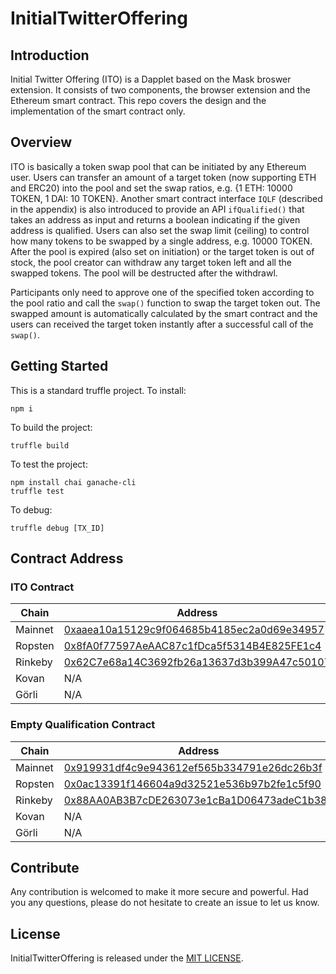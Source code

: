 # InitialTwitterOffering

## Introduction

Initial Twitter Offering (ITO) is a Dapplet based on the Mask broswer extension. It consists of two components, the browser extension and the Ethereum smart contract. This repo covers the design and the implementation of the smart contract only.

## Overview

ITO is basically a token swap pool that can be initiated by any Ethereum user. Users can transfer an amount of a target token (now supporting ETH and ERC20) into the pool and set the swap ratios, e.g. {1 ETH: 10000 TOKEN, 1 DAI: 10 TOKEN}. Another smart contract interface `IQLF` (described in the appendix) is also introduced to provide an API `ifQualified()` that takes an address as input and returns a boolean indicating if the given address is qualified. Users can also set the swap limit (ceiling) to control how many tokens to be swapped by a single address, e.g. 10000 TOKEN. After the pool is expired (also set on initiation) or the target token is out of stock, the pool creator can withdraw any target token left and all the swapped tokens. The pool will be destructed after the withdrawl.

Participants only need to approve one of the specified token according to the pool ratio and call the `swap()` function to swap the target token out. The swapped amount is automatically calculated by the smart contract and the users can received the target token instantly after a successful call of the `swap()`.

## Getting Started

This is a standard truffle project.
To install:
```
npm i
```
To build the project:
```
truffle build
```

To test the project:
```
npm install chai ganache-cli
truffle test
```

To debug:
```
truffle debug [TX_ID]
```

## Contract Address

### ITO Contract

| Chain | Address |
| ----- | ------- |
| Mainnet | [0xaaea10a15129c9f064685b4185ec2a0d69e34957](https://etherscan.io/address/0xaaea10a15129c9f064685b4185ec2a0d69e34957) |
| Ropsten | [0x8fA0f77597AeAAC87c1fDca5f5314B4E825FE1c4](https://ropsten.etherscan.io/address/0x8fA0f77597AeAAC87c1fDca5f5314B4E825FE1c4) |
| Rinkeby | [0x62C7e68a14C3692fb26a13637d3b399A47c50107](https://rinkeby.etherscan.io/address/0x62C7e68a14C3692fb26a13637d3b399A47c50107) |
| Kovan | N/A |
| Görli | N/A |

### Empty Qualification Contract

| Chain | Address |
| ----- | ------- |
| Mainnet | [0x919931df4c9e943612ef565b334791e26dc26b3f](https://etherscan.io/address/0x919931df4c9e943612ef565b334791e26dc26b3f) |
| Ropsten | [0x0ac13391f146604a9d32521e536b97b2fe1c5f90](https://ropsten.etherscan.io/address/0x0ac13391f146604a9d32521e536b97b2fe1c5f90) |
| Rinkeby | [0x88AA0AB3B7cDE263073e1cBa1D06473adeC1b38E](https://rinkeby.etherscan.io/address/0x88AA0AB3B7cDE263073e1cBa1D06473adeC1b38E) |
| Kovan | N/A |
| Görli | N/A |


## Contribute

Any contribution is welcomed to make it more secure and powerful. Had you any questions, please do not hesitate to create an issue to let us know.

## License
InitialTwitterOffering is released under the [MIT LICENSE](LICENSE).
